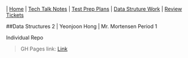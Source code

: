 | [Home](.) | [Tech Talk Notes](https://github.com/yeonjoonhong/Data-Structures-2/tree/main/docs/GH%20Pages%20Nav/Tech%20Talk%20Notes) | [Test Prep Plans](../../GH%20Pages%20Nav/Test%20Prep%20Plans) | [Data Struture Work](../../GH%20Pages%20Nav/Data%20Structure%20Work) | [Review Tickets](../../GH%20Pages%20Nav/Review%20Tickets)

##Data Structures 2 | Yeonjoon Hong | Mr. Mortensen Period 1

Individual Repo
> GH Pages link: [Link](https://yeonjoonhong.github.io/Data-Structures-2/)
